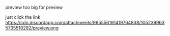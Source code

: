 preview too big for preview
  
just click the link https://cdn.discordapp.com/attachments/995556191419764838/1052399635735519292/preview.png

